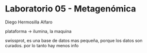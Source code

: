 # Laboratorio 05 - Metagenómica
Diego Hermosilla Alfaro

plataforma -> ilumina, la maquina

swissprot, es una base de datos mas pequeña, porque los datos son curados. por lo tanto hay menos info
